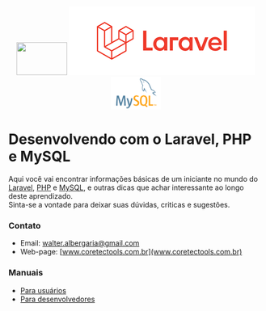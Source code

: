 <p align="center"><img src="/images/php1.jpg" width="100" height="65">  <img src="/images/laravel.png"> <img src="/images/mysql.jpg" width="100" height="65"></p>

# Desenvolvendo com o Laravel, PHP e MySQL
 Aqui você vai encontrar informações básicas de um iniciante no mundo do [Laravel](http:\\www.laravel.com), [PHP](https://www.php.net/) e [MySQL](https://www.mysql.com/), e outras dicas que achar interessante ao longo deste aprendizado.  
 Sinta-se a vontade para deixar suas dúvidas, criticas e sugestões.

### Contato

* Email: [walter.albergaria@gmail.com](mailto:walter.albergaria@gmail.com)
* Web-page: [www.coretectools.com.br](www.coretectools.com.br)


### Manuais

* [Para usuários](/doc/usuarios.md)
* [Para desenvolvedores](/doc/developer.md)
